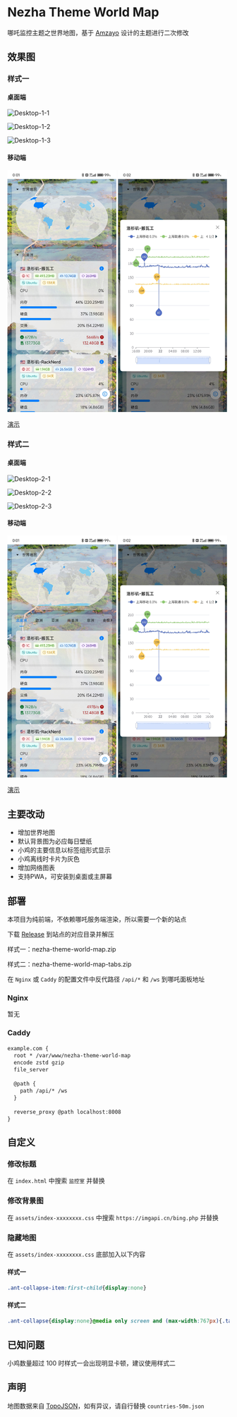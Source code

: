 # Nezha Theme World Map

哪吒监控主题之世界地图，基于 [Amzayo](https://blog.amzayo.com) 设计的主题进行二次修改

## 效果图

### 样式一

#### 桌面端

![Desktop-1-1](/screenshots/desktop-1-1.png)

![Desktop-1-2](/screenshots/desktop-1-2.png)

![Desktop-1-3](/screenshots/desktop-1-3.png)

#### 移动端

<p>
  <img alt="Mobile-1-1" src="/screenshots/mobile-1-1.jpg" width="49%" />
  <img alt="Mobile-1-2" src="/screenshots/mobile-1-2.jpg" width="49%" />
</p>

[演示](https://jks.422000.xyz)

### 样式二

#### 桌面端

![Desktop-2-1](/screenshots/desktop-2-1.png)

![Desktop-2-2](/screenshots/desktop-2-2.png)

![Desktop-2-3](/screenshots/desktop-2-3.png)

#### 移动端

<p>
  <img alt="Mobile-2-1" src="/screenshots/mobile-2-1.jpg" width="49%" />
  <img alt="Mobile-2-2" src="/screenshots/mobile-2-2.jpg" width="49%" />
</p>

[演示](https://jks-tabs.422000.xyz)

## 主要改动

- 增加世界地图
- 默认背景图为必应每日壁纸
- 小鸡的主要信息以标签组形式显示
- 小鸡离线时卡片为灰色
- 增加网络图表
- 支持PWA，可安装到桌面或主屏幕

## 部署

本项目为纯前端，不依赖哪吒服务端渲染，所以需要一个新的站点

下载 [Release](https://github.com/reg233/nezha-theme-world-map/releases/latest) 到站点的对应目录并解压

样式一：nezha-theme-world-map.zip

样式二：nezha-theme-world-map-tabs.zip

在 `Nginx` 或 `Caddy` 的配置文件中反代路径 `/api/*` 和 `/ws` 到哪吒面板地址

### Nginx

暂无

### Caddy

```
example.com {
  root * /var/www/nezha-theme-world-map
  encode zstd gzip
  file_server

  @path {
    path /api/* /ws
  }

  reverse_proxy @path localhost:8008
}
```

## 自定义

### 修改标题

在 `index.html` 中搜索 `监控室` 并替换

### 修改背景图

在 `assets/index-xxxxxxxx.css` 中搜索 `https://imgapi.cn/bing.php` 并替换

### 隐藏地图

在 `assets/index-xxxxxxxx.css` 底部加入以下内容

#### 样式一

```css
.ant-collapse-item:first-child{display:none}
```

#### 样式二

```css
.ant-collapse{display:none}@media only screen and (max-width:767px){.tabs{padding:16px}}@media only screen and (min-width:768px){.tabs{padding:4% 8%}}
```

## 已知问题

小鸡数量超过 100 时样式一会出现明显卡顿，建议使用样式二

## 声明

地图数据来自 [TopoJSON](https://github.com/topojson/world-atlas)，如有异议，请自行替换 `countries-50m.json`
